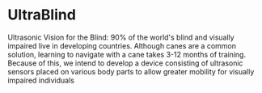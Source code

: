 # UltraBlind
Ultrasonic Vision for the Blind: 90% of the world's blind and visually impaired live in developing countries. Although canes are a common solution, learning to navigate with a cane takes 3-12 months of training. Because of this, we intend to develop a device consisting of ultrasonic sensors placed on various body parts to allow greater mobility for visually impaired individuals
